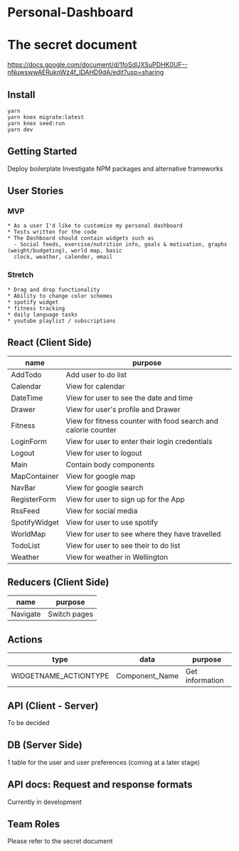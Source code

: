# Personal-Dashboard

# The secret document 
https://docs.google.com/document/d/1foSdUXSuPDHK0UF--nNuwswwAERuknWz4f_IDAHD9dA/edit?usp=sharing

## Install

```
yarn
yarn knex migrate:latest
yarn knex seed:run
yarn dev
```

## Getting Started
  Deploy boilerplate 
  Investigate NPM packages and alternative frameworks
  
## User Stories

### MVP

    * As a user I'd like to customize my personal dashboard
    * Tests written for the code
    * The Dashboard should contain widgets such as
      - Social feeds, exercise/nutrition info, goals & motivation, graphs (weight/budgeting), world map, basic 
      clock, weather, calender, email
    

### Stretch

    * Drag and drop functionality
    * Ability to change color schemes
    * spotify widget
    * fitness tracking
    * daily language tasks
    * youtube playlist / subscriptions

## React (Client Side)
  | name | purpose |
  | --- | --- |
  | AddTodo | Add user to do list| 
  | Calendar | View for calendar | 
  | DateTime | View for user to see the date and time | 
  | Drawer | View for user's profile and Drawer | 
  | Fitness | View for fitness counter with food search and calorie counter | 
  | LoginForm | View for user to enter their login credentials| 
  | Logout |View for user to logout | 
  | Main | Contain body components
  | MapContainer | View for google map| 
  | NavBar | View for google search| 
  | RegisterForm | View for user to sign up for the App | 
  | RssFeed | View for social media | 
  | SpotifyWidget | View for user to use spotify | 
  | WorldMap | View for user to see where they have travelled | 
  | TodoList | View for user to see their to do list | 
  | Weather | View for weather in Wellington| 
  
## Reducers (Client Side)

  | name | purpose |
  | --- | --- |
  | Navigate | Switch pages |
  
## Actions

 | type | data | purpose |
 | --- | --- | --- |
 | WIDGETNAME_ACTIONTYPE| Component_Name | Get information |
 
 ## API (Client - Server)
 
 To be decided
 
 ## DB (Server Side)
 1 table for the user and user preferences (coming at a later stage)
 
## API docs: Request and response formats
Currently in development

## Team Roles

Please refer to the secret document
